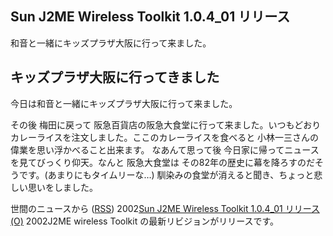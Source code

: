 ## Sun J2ME Wireless Toolkit 1.0.4_01 リリース

和音と一緒にキッズプラザ大阪に行って来ました。






## キッズプラザ大阪に行ってきました


今日は和音と一緒にキッズプラザ大阪に行って来ました。

その後 梅田に戻って 阪急百貨店の阪急大食堂に行って来ました。いつもどおり
カレーライスを注文しました。ここのカレーライスを食べると 小林一三さんの偉業を思い浮かべること出来ます。
なあんて思って後 今日家に帰ってニュースを見てびっくり仰天。なんと 阪急大食堂は
その82年の歴史に幕を降ろすのだそうです。(あまりにもタイムリーな…) 馴染みの食堂が消えると聞き、ちょっと悲しい思いをしました。



世間のニュースから ([RSS](ig020814-news.xml)) 2002[Sun J2ME Wireless Toolkit 1.0.4_01 リリース](http://java.sun.com/products/j2mewtoolkit/ja_download-1_0_4.html) [(O)](http://java.sun.com/products/j2mewtoolkit/ja_download-1_0_4.html) 2002J2ME wireless Toolkit の最新リビジョンがリリースです。